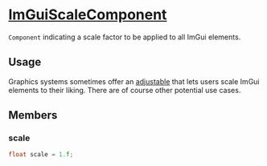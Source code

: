# [ImGuiScaleComponent](ImGuiScaleComponent.hpp)

`Component` indicating a scale factor to be applied to all ImGui elements.

## Usage

Graphics systems sometimes offer an [adjustable](AdjustableComponent.md) that lets users scale ImGui elements to their liking. There are of course other potential use cases.

## Members

### scale

```cpp
float scale = 1.f;
```